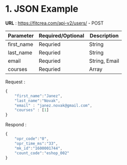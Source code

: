 # 1. JSON Example
**URL** : https://fitcrea.com/api-v2/users/ - POST


|Parameter| Required/Optional | Description|
|----|------------|---------
|first_name| Requried | String |
|last_name| Requried | String |
|email| Requried  | String, Email |
|courses| Requried | Array |

Request :
```javascript
{
    "first_name":"Janez",
    "last_name":"Novak",
    "email" : "janez.novak@gmail.com",
    "courses" : [1]
}
```


Respond : 
```javascript
{
    "opr_code":"0",
    "opr_time_ms":"33",
    "mk_id":"1600001744",
    "count_code":"eshop_002"
}
```